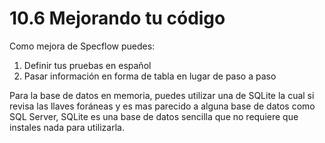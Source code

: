 # 10.6 Mejorando tu código

Como mejora de Specflow puedes:

1. Definir tus pruebas en español
2. Pasar información en forma de tabla en lugar de paso a paso

Para la base de datos en memoria, puedes utilizar una de SQLite la cual si revisa las llaves foráneas y es mas parecido a alguna base de datos como SQL Server, SQLite es una base de datos sencilla que no requiere que instales nada para utilizarla.





